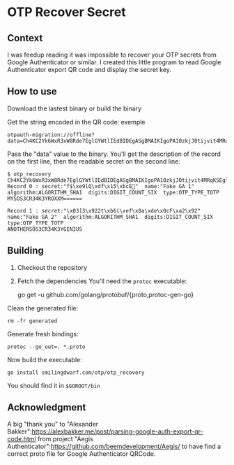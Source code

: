 OTP Recover Secret
==================

Context
-------

I was feedup reading it was impossible to recover your OTP secrets from Google Authenticator or similar. I created this little program to read Google Authenticator export QR code and display the secret key.

How to use
----------

Download the lastest binary or build the binary

Get the string encoded in the QR code: exemple

    otpauth-migration://offline?data=Ch4KC2Yk6WxR3xW8Rde7EglGYWtlIEdBIDEgASgBMAIKIgoPA10zkjJ0tijvit4MRqKSEglGYWtlIEdBIDIgASgBMAIQARgBIAAoz5a69vj%2F%2F%2F%2F%2FAQ%3D%3D

Pass the "data" value to the binary. You'll get the description of the record on the first line, then the readable secret on the second line:

    $ otp_recovery Ch4KC2Yk6WxR3xW8Rde7EglGYWtlIEdBIDEgASgBMAIKIgoPA10zkjJ0tijvit4MRqKSEglGYWtlIEdBIDIgASgBMAIQARgBIAAoz5a69vj%2F%2F%2F%2F%2FAQ%3D%3D
    Record 0 : secret:"f$\xe9lQ\xdf\x15\xbcE׻"  name:"Fake GA 1"  algorithm:ALGORITHM_SHA1  digits:DIGIT_COUNT_SIX  type:OTP_TYPE_TOTP
    MYSOS3CR34K3YROXXM======

    Record 1 : secret:"\x03]3\x922t\xb6(\xef\x8a\xde\x0cF\xa2\x92"  name:"Fake GA 2"  algorithm:ALGORITHM_SHA1  digits:DIGIT_COUNT_SIX  type:OTP_TYPE_TOTP
    ANOTHERSOS3CR34K3YGENIUS
    
Building
--------

1. Checkout the repository
2. Fetch the dependencies
   You'll need the `protoc` executable:

    go get -u github.com/golang/protobuf/{proto,protoc-gen-go}

Clean the generated file:

    rm -fr generated

Generate fresh bindings:

    protoc --go_out=. *.proto

Now build the executable:

    go install smilingdwarf.com/otp/otp_recovery

You should find it in `$GOROOT/bin`

Acknowledgment
--------------

A big "thank you" to "Alexander Bakker":https://alexbakker.me/post/parsing-google-auth-export-qr-code.html from project "Aegis Authenticator":https://github.com/beemdevelopment/Aegis/ to have find a correct proto file for Google Authenticator QRCode.
